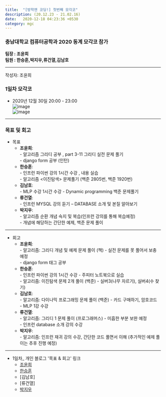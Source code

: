 ```yaml
---
title:  "[방학엔 코딩!] 첫번째 모각코"
description: (20.12.23 - 21.02.16)
date:   2020-12-18 04:23:36 +0530
category: mgc
---
```

### 충남대학교 컴퓨터공학과 2020 동계 모각코 참가
**팀장 : 조윤희**  
**팀원 : 한승훈,박지우,류건열,김남호**  

---


작성자: 조윤희    
### 1일차 모각코
+ 2020년 12월 30일 20:00 - 23:00  
![image](https://user-images.githubusercontent.com/26339800/103354997-6b6f6100-4af0-11eb-8216-056378dfb68d.png)  
![image](https://user-images.githubusercontent.com/26339800/103355006-71654200-4af0-11eb-856d-39bf29fb2726.png)  

---  

### 목표 및 회고  
+ 목표  
  - **조윤희**:   
        - 알고리즘 그리디 공부 , part 3-11 그리디 실전 문제 풀기  
        - django form 공부 (인턴)
  - **한승훈**:   
        - 인프런 파이썬 강의 1시간 수강 , 내용 실습  
        - 알고리즘 <이진탐색> 문제풀기 (백준 2805번, 백준 1920번)
  - **김남호**:   
        - MLP 수강 1시간 수강
        - Dynamic programming 백준 문제풀기     
  - **류건열**:   
        - 인프런 MYSQL 강의 듣기 –  DATABASE 소개 및 본질 알아보기
  - **박지우**:   
        - 알고리즘 순환 개념 숙지 및 복습(인프런 강의를 통해 복습예정)  
        - 개념에 해당하는 간단한 예제, 백준 문제 풀이  

---  

        
+ 회고  
  - **조윤희**:   
        - 알고리즘: 그리디 개념 및 예제 문제 풀이 (책) - 실전 문제를 못 풀어서 보충 예정   
        - django form 태그 공부  
  - **한승훈**:   
        - 인프런 파이썬 강의 1시간 수강 - 주피터 노트북으로 실습  
        - 알고리즘: 이진탐색 문제 2개 풀이 (백준) - 실버3(나무 자르기), 실버4(수 찾기)  
  - **김남호**:     
        - 알고리즘: 다이나믹 프로그래밍 문제 풀이 (백준) - 카드 구매하기, 암호코드  
        - MLP 1강 수강   
  - **류건열**:   
        - 알고리즘: 그리디 1 문제 풀이 (프로그래머스) - 미흡한 부분 보완 예정  
        - 인프런 database 소개 강의 수강  
  - **박지우**:   
        - 알고리즘: 인프런 재귀 강의 수강, 간단한 코드 풀면서 이해 (추가적인 예제 풀이는 추후 진행 예정)   
       
---           
   
+ 1일차_ 개인 블로그 '목표 & 회고' 링크
  - [조윤희](https://uni2237.github.io/mgc/mgc-01/)  
  - [한승훈](https://gooriiie.github.io/2020-동계-모각코-1주차-목표와-회고/)  
  - [김남호]  
  - [류건열]
  - [박지우](https://jwpark6.github.io/WinterWeek1/)  
